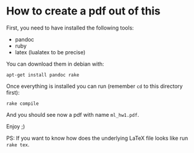 # How to create a pdf out of this #

First, you need to have installed the following tools:

- pandoc
- ruby
- latex (lualatex to be precise)

You can download them in debian with:

```
apt-get install pandoc rake
```

Once everything is installed you can run (remember `cd` to this directory first):

```
rake compile
```

And you should see now a pdf with name `ml_hw1.pdf`.

Enjoy ;)

PS: If you want to know how does the underlying LaTeX file looks like run `rake tex`.
